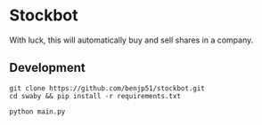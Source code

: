 # Stockbot
With luck, this will automatically buy and sell shares in a company.

## Development

```
git clone https://github.com/benjp51/stockbot.git
cd swaby && pip install -r requirements.txt

python main.py
```
